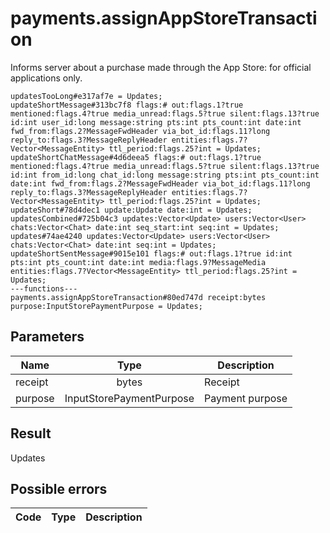 # payments.assignAppStoreTransaction
Informs server about a purchase made through the App Store: for official applications only.

```
updatesTooLong#e317af7e = Updates;
updateShortMessage#313bc7f8 flags:# out:flags.1?true mentioned:flags.4?true media_unread:flags.5?true silent:flags.13?true id:int user_id:long message:string pts:int pts_count:int date:int fwd_from:flags.2?MessageFwdHeader via_bot_id:flags.11?long reply_to:flags.3?MessageReplyHeader entities:flags.7?Vector<MessageEntity> ttl_period:flags.25?int = Updates;
updateShortChatMessage#4d6deea5 flags:# out:flags.1?true mentioned:flags.4?true media_unread:flags.5?true silent:flags.13?true id:int from_id:long chat_id:long message:string pts:int pts_count:int date:int fwd_from:flags.2?MessageFwdHeader via_bot_id:flags.11?long reply_to:flags.3?MessageReplyHeader entities:flags.7?Vector<MessageEntity> ttl_period:flags.25?int = Updates;
updateShort#78d4dec1 update:Update date:int = Updates;
updatesCombined#725b04c3 updates:Vector<Update> users:Vector<User> chats:Vector<Chat> date:int seq_start:int seq:int = Updates;
updates#74ae4240 updates:Vector<Update> users:Vector<User> chats:Vector<Chat> date:int seq:int = Updates;
updateShortSentMessage#9015e101 flags:# out:flags.1?true id:int pts:int pts_count:int date:int media:flags.9?MessageMedia entities:flags.7?Vector<MessageEntity> ttl_period:flags.25?int = Updates;
---functions---
payments.assignAppStoreTransaction#80ed747d receipt:bytes purpose:InputStorePaymentPurpose = Updates;
```

## Parameters
| Name | Type | Description |
| ---- | :----: | ----------- |
| receipt | bytes | Receipt |
| purpose | InputStorePaymentPurpose | Payment purpose |


## Result
Updates

## Possible errors
| Code | Type | Description |
| ---- | :----: | ----------- |

